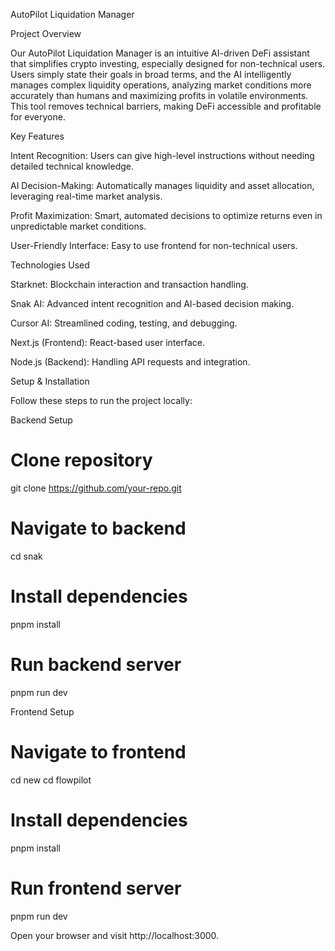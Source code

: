 AutoPilot Liquidation Manager

Project Overview

Our AutoPilot Liquidation Manager is an intuitive AI-driven DeFi assistant that simplifies crypto investing, especially designed for non-technical users. Users simply state their goals in broad terms, and the AI intelligently manages complex liquidity operations, analyzing market conditions more accurately than humans and maximizing profits in volatile environments. This tool removes technical barriers, making DeFi accessible and profitable for everyone.

Key Features

Intent Recognition: Users can give high-level instructions without needing detailed technical knowledge.

AI Decision-Making: Automatically manages liquidity and asset allocation, leveraging real-time market analysis.

Profit Maximization: Smart, automated decisions to optimize returns even in unpredictable market conditions.

User-Friendly Interface: Easy to use frontend for non-technical users.

Technologies Used

Starknet: Blockchain interaction and transaction handling.

Snak AI: Advanced intent recognition and AI-based decision making.

Cursor AI: Streamlined coding, testing, and debugging.

Next.js (Frontend): React-based user interface.

Node.js (Backend): Handling API requests and integration.

Setup & Installation

Follow these steps to run the project locally:

Backend Setup

# Clone repository
git clone https://github.com/your-repo.git

# Navigate to backend
cd snak

# Install dependencies
pnpm install

# Run backend server
pnpm run dev

Frontend Setup

# Navigate to frontend
cd new
cd flowpilot

# Install dependencies
pnpm install

# Run frontend server
pnpm run dev

Open your browser and visit http://localhost:3000.

